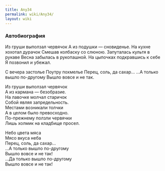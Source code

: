 ```yaml
---
title: Any34
permalink: wiki/Any34/
layout: wiki
---
```


### **Автобиография**

Из груши выползал червячок А из подушки — сновиденье. На кухне хохотал
дурачок Смешав колбаску со слюною. Запуталась культя в рукаве Весна
забылась в рукопашной. На цыпочках подкравшись к себе Я позвонил и
убежал.

С вечера застолье Поутру похмелье Перец, соль, да сахар... ...А только
вышло по-другому Вышло вовсе и не так.

Из груши выползал червячок  
А из кармана — безобразие.  
На лавочке молчал старичок  
Собой являя запредельность.  
Местами возникали толчки  
А в целом было превосходно.  
По-прежнему ползли червячки  
Лишь холмик на кладбище просел.  
  
Небо цвета мяса  
Мясо вкуса неба  
Перец, соль, да сахар...  
...А только вышло по-другому  
Вышло вовсе и не так!  
...Да только вышло по-другому  
Вышло вовсе и не так!

